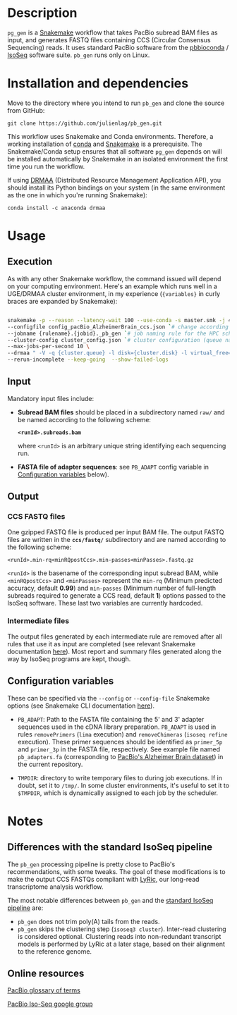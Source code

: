 # Description
`pg_gen` is a [Snakemake](https://snakemake.readthedocs.io/en/stable/) workflow that takes PacBio subread BAM files as input, and generates FASTQ files containing CCS (Circular Consensus Sequencing) reads. It uses standard PacBio software from the [pbbioconda](https://github.com/PacificBiosciences/pbbioconda) / [IsoSeq](https://github.com/PacificBiosciences/IsoSeq_SA3nUP/wiki/Tutorial:-Installing-and-Running-Iso-Seq-3-using-Conda) software suite. `pb_gen` runs only on Linux.



# Installation and dependencies

Move to the directory where you intend to run `pb_gen` and clone the source from GitHub:

`git clone https://github.com/julienlag/pb_gen.git`

This workflow uses Snakemake and Conda environments. Therefore, a working installation of [conda](https://docs.anaconda.com/anaconda/install/linux/) and [Snakemake](https://snakemake.readthedocs.io/en/stable/getting_started/installation.html) is a prerequisite. The Snakemake/Conda setup ensures that all software `pg_gen` depends on will be installed automatically by Snakemake in an isolated environment the first time you run the workflow.

If using [DRMAA](https://en.wikipedia.org/wiki/DRMAA) (Distributed Resource Management Application API), you should install its Python bindings on your system (in the same environment as the one in which you're running Snakemake):

`conda install -c anaconda drmaa`

# Usage

## Execution

As with any other Snakemake workflow, the command issued will depend on your computing environment. Here's an example which runs well in a UGE/DRMAA cluster environment, in my experience (`{variables}` in curly braces are expanded by Snakemake):

```bash

snakemake -p --reason --latency-wait 100 --use-conda -s master.smk -j 4500 \
--configfile config_pacBio_AlzheimerBrain_ccs.json `# change according to your needs` \
--jobname {rulename}.{jobid}._pb_gen `# job naming rule for the HPC scheduler` \
--cluster-config cluster_config.json `# cluster configuration (queue names, job resource requirements etc.). This file is not provided in the current repo` \
--max-jobs-per-second 10 \
--drmaa " -V -q {cluster.queue} -l disk={cluster.disk} -l virtual_free={cluster.virtual_free} -l h_rt={cluster.h_rt}  -o {cluster.out} -e {cluster.err} {cluster.threads} -P {cluster.project}" \
--rerun-incomplete --keep-going  --show-failed-logs

```


## Input

Mandatory input files include:

- **Subread BAM files** should be placed in a subdirectory named `raw/` and be named according to the following scheme: 

   **`<runId>.subreads.bam`**
   
   where `<runId>` is an arbitrary unique string identifying each sequencing run.

- **FASTA file of adapter sequences**: see `PB_ADAPT` config variable in [Configuration variables](#configuration-variables) below).

## Output 

### CCS FASTQ files

One gzipped FASTQ file is produced per input BAM file. The output FASTQ files are written in the **`ccs/fastq/`** subdirectory and are named according to the following scheme:

`<runId>.min-rq<minRQpostCcs>.min-passes<minPasses>.fastq.gz`

`<runId>` is the basename of the corresponding input subread BAM, while `<minRQpostCcs>` and `<minPasses>` represent the `min-rq` (Minimum predicted accuracy, default **0.99**) and `min-passes` (Minimum number of full-length subreads required to generate a CCS read, default **1**) options passed to the IsoSeq software. These last two variables are currently hardcoded.


### Intermediate files

The output files generated by each intermediate rule are removed after all rules that use it as input are completed (see relevant Snakemake documentation [here](https://snakemake.readthedocs.io/en/stable/snakefiles/rules.html#protected-and-temporary-files)). Most report and summary files generated along the way by IsoSeq programs are kept, though.

## Configuration variables

These can be specified via the `--config` or `--config-file` Snakemake options (see Snakemake CLI documentation [here](https://snakemake.readthedocs.io/en/stable/executing/cli.html)).

- `PB_ADAPT`: Path to the FASTA file containing the 5' and 3' adapter sequences used in the cDNA library preparation. `PB_ADAPT` is used in rules `removePrimers` (`lima` execution) and `removeChimeras` (`isoseq refine` execution). These primer sequences should be identified as `primer_5p` and `primer_3p` in the FASTA file, respectively. See example file named `pb_adapters.fa` (corresponding to [PacBio's Alzheimer Brain dataset](https://downloads.pacbcloud.com/public/dataset/Alzheimer2019_IsoSeq/)) in the current repository.

- `TMPDIR`: directory to write temporary files to during job executions. If in doubt, set it to `/tmp/`. In some cluster environments, it's useful to set it to `$TMPDIR`, which is dynamically assigned to each job by the scheduler.

# Notes

## Differences with the standard IsoSeq pipeline

The `pb_gen` processing pipeline is pretty close to PacBio's recommendations, with some tweaks. The goal of these modifications is to make the output CCS FASTQs compliant with [LyRic](https://github.com/julienlag/LyRic), our long-read transcriptome analysis workflow.

The most notable differences between `pb_gen` and the [standard IsoSeq pipeline](https://github.com/PacificBiosciences/IsoSeq_SA3nUP/wiki/Tutorial:-Installing-and-Running-Iso-Seq-3-using-Conda) are:

- `pb_gen` does not trim poly(A) tails from the reads. 
- `pb_gen` skips the clustering step (`isoseq3 cluster`). Inter-read clustering is considered optional. Clustering reads into non-redundant transcript models is performed by LyRic at a later stage, based on their alignment to the reference genome.

## Online resources

[PacBio glossary of terms](https://www.pacb.com/documentation/pacific-biosciences-glossary-of-terms/)

[PacBio Iso-Seq google group](https://groups.google.com/g/smrt_IsoSeq)
